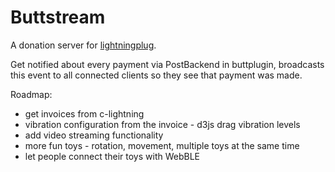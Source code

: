 # Buttstream

A donation server for [lightningplug](https://github.com/citrusferox/lightningplug).

Get notified about every payment via PostBackend in buttplugin, broadcasts this event to all connected clients so they see that payment was made.

Roadmap:

- get invoices from c-lightning
- vibration configuration from the invoice - d3js drag vibration levels
- add video streaming functionality
- more fun toys - rotation, movement, multiple toys at the same time
- let people connect their toys with WebBLE